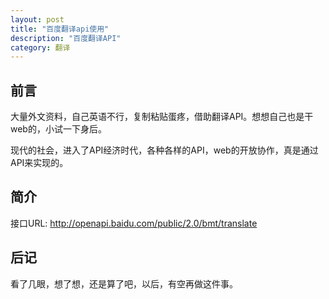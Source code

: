 ```yaml
---
layout: post
title: "百度翻译api使用"
description: "百度翻译API"
category: 翻译
---
```


## 前言

大量外文资料，自己英语不行，复制粘贴蛋疼，借助翻译API。想想自己也是干web的，小试一下身后。

现代的社会，进入了API经济时代，各种各样的API，web的开放协作，真是通过API来实现的。

## 简介

接口URL: <http://openapi.baidu.com/public/2.0/bmt/translate>

## 后记

看了几眼，想了想，还是算了吧，以后，有空再做这件事。

